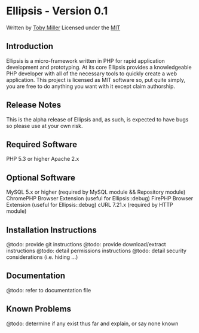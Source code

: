 
Ellipsis - Version 0.1
================================================================================
Written by [Toby Miller](tobius.miller@gmail.com)
Licensed under the [MIT](http://www.opensource.org/licenses/mit-license.php)

Introduction
--------------------------------------------------------------------------------
Ellipsis is a micro-framework written in PHP for rapid application development
and prototyping. At its core Ellipsis provides a knowledgeable PHP developer 
with all of the necessary tools to quickly create a web application. This 
project is licensed as MIT software so, put quite simply, you are free to do 
anything you want with it except claim authorship.

Release Notes
--------------------------------------------------------------------------------
This is the alpha release of Ellipsis and, as such, is expected to have bugs so
please use at your own risk.

Required Software
--------------------------------------------------------------------------------
PHP 5.3 or higher
Apache 2.x

Optional Software
--------------------------------------------------------------------------------
MySQL 5.x or higher (required by MySQL module && Repository module)
ChromePHP Browser Extension (useful for Ellipsis::debug)
FirePHP Browser Extension (useful for Ellipsis::debug)
cURL 7.21.x (required by HTTP module)

Installation Instructions
--------------------------------------------------------------------------------
@todo: provide git instructions
@todo: provide download/extract instructions
@todo: detail permissions instructions
@todo: detail security considerations (i.e. hiding ...)

Documentation
--------------------------------------------------------------------------------
@todo: refer to documentation file

Known Problems
--------------------------------------------------------------------------------
@todo: determine if any exist thus far and explain, or say none known

